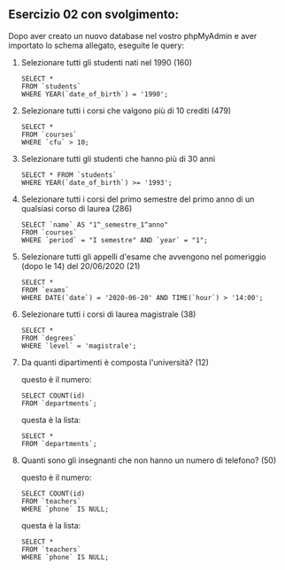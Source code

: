 ## Esercizio 02 con svolgimento:

Dopo aver creato un nuovo database nel vostro phpMyAdmin e aver importato lo schema allegato, eseguite le query:

1.  Selezionare tutti gli studenti nati nel 1990 (160)

    ```
    SELECT *
    FROM `students`
    WHERE YEAR(`date_of_birth`) = '1990';
    ```

2.  Selezionare tutti i corsi che valgono più di 10 crediti (479)

    ```
    SELECT *
    FROM `courses`
    WHERE `cfu` > 10;
    ```

3.  Selezionare tutti gli studenti che hanno più di 30 anni

    ```
    SELECT * FROM `students`
    WHERE YEAR(`date_of_birth`) >= '1993';
    ```

4.  Selezionare tutti i corsi del primo semestre del primo anno di un qualsiasi corso di laurea (286)

    ```
    SELECT `name` AS "1^_semestre_1^anno"
    FROM `courses`
    WHERE `period` = "I semestre" AND `year` = "1";
    ```

5.  Selezionare tutti gli appelli d'esame che avvengono nel pomeriggio (dopo le 14) del 20/06/2020 (21)

    ```
    SELECT *
    FROM `exams`
    WHERE DATE(`date`) = '2020-06-20' AND TIME(`hour`) > '14:00';
    ```

6.  Selezionare tutti i corsi di laurea magistrale (38)

    ```
    SELECT *
    FROM `degrees`
    WHERE `level` = 'magistrale';
    ```

7.  Da quanti dipartimenti è composta l'università? (12)

    questo è il numero:

    ```
    SELECT COUNT(id)
    FROM `departments`;
    ```

    questa è la lista:

    ```
    SELECT *
    FROM `departments`;
    ```

8.  Quanti sono gli insegnanti che non hanno un numero di telefono? (50)

    questo è il numero:

    ```
    SELECT COUNT(id)
    FROM `teachers`
    WHERE `phone` IS NULL;
    ```

    questa è la lista:

    ```
    SELECT *
    FROM `teachers`
    WHERE `phone` IS NULL;
    ```
